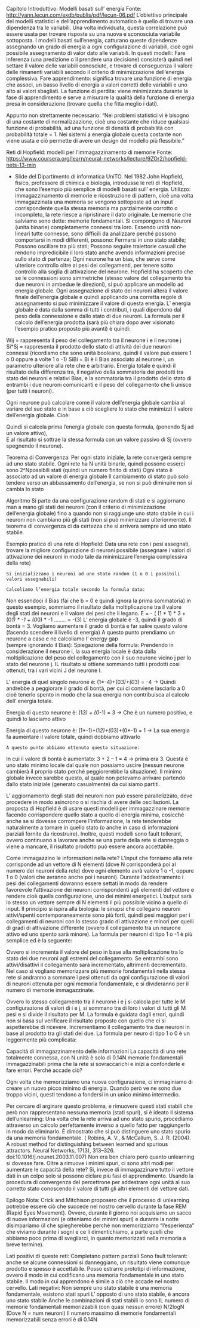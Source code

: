 Capitolo Introduttivo: Modelli basati sull’ energia
Fonte: http://yann.lecun.com/exdb/publis/pdf/lecun-06.pdf
L’obiettivo principale dei modelli statistici e dell’apprendimento automatico è quello di trovare una dipendenza tra le variabili. Una volta individuata, questa correlazione può essere usata per trovare risposte su una nuova e sconosciuta variabile sottoposta.
I modelli basati sull’energia, catturano queste dipendenze assegnando un grado di energia a ogni configurazione di variabili, cioè ogni possibile assegnamento di valor dato alle variabili. 
In questi modelli:
	Fare inferenza (una predizione o il prendere una decisione) consisterà quindi nel settare il valore delle variabili conosciute, e trovare di conseguenza il valore delle rimanenti variabili secondo il criterio di minimizzazione dell’energia complessiva. 
	Fare apprendimento: significa trovare una funzione di energia che associ, un basso livello di energia a valori corretti delle variabili e uno alto ai valori sbagliati. 
	La funzione di perdita: viene minimizzata durante la fase di apprendimento e serve a misurare la qualità della funzione di energia presa in considerazione (trovare quella che fitta meglio i dati).

Appunto non strettamente necessario:
“Nei problemi statistici vi è bisogno di una costante di normalizzazione, cioè una costante che riduce qualsiasi funzione di probabilità, ad una funzione di densità di probabilità con probabilità totale = 1. Nei sistemi a energia globale questa costante non viene usata e ciò permette di avere un design del modello più flessibile.”


Reti di Hopfield: modelli per l’immagazzinamento di memorie 
Fonte: https://www.coursera.org/learn/neural-networks/lecture/9ZOr2/hopfield-nets-13-min
+ Slide del Dipartimento di informatica UniTO.
Nel 1982 John Hopfield, fisico, professore di chimica e biologia, introdusse le reti di Hopfield, che sono l’esempio più semplice di modelli basati sull’ energia. 
Utilizzo: immagazzinamento di memorie e ricostruzione di pattern, cioè una volta immagazzinata una memoria se vengono sottoposte ad un input corrispondente quella stessa memoria ma parzialmente corrotto o incompleto, la rete riesce a ripristinare il dato originale. Le memorie che salviamo sono dette: memorie fondamentali. 
Si compongono di Neuroni (unita binarie) completamente connessi tra loro. Essendo unità non-lineari tutte connesse, sono difficili da analizzare perché possono comportarsi in modi differenti, possono:
	Fermarsi in uno stato stabile;
	Possono oscillare tra più stati;
	Possono seguire traiettorie casuali che rendono impredicibile il loro stato anche avendo informazioni precise sullo stato di partenza;
Ogni neurone ha un bias, che serve come ulteriore controllo oltre ai pesi dei collegamenti, per tenere sotto controllo alla soglia di attivazione del neurone.
Hopfield ha scoperto che se le connessioni sono simmetriche (stesso valore del collegamento tra due neuroni in ambedue le direzioni), si può applicare un modello ad energia globale.
Ogni assegnazione di stato dei neuroni altera il valore finale dell’energia globale e quindi applicando una corretta regole di assegnamento si può minimizzare il valore di questa energia.
L’ energia globale è data dalla somma di tutti i contributi, i quali dipendono dal peso della connessione e dallo stato di due neuroni.
La formula per il calcolo dell’energia prodotta (sarà più chiara dopo aver visionato l’esempio pratico proposto più avanti) è quindi:
 
Wij = rappresenta il peso del collegamento tra il neurone i e il neurone j
Si*Sj = rappresenta il prodotto dello stato di attività dei due neuroni connessi (ricordiamo che sono unità booleane, quindi il valore può essere 1 o 0 oppure a volte 1 o -1) 
SiBi = Bi è il Bias associato al neurone i, un parametro ulteriore alla rete che è arbitrario.
Energia totale è quindi il risultato della differenza tra, il negativo della sommatoria dei prodotti tra stato dei neuroni e relativi Bias, e la sommatoria tra il prodotto dello stato di entrambi i due neuroni comunicanti e il peso del collegamento che li unisce (per tutti i neuroni).

Ogni neurone può calcolare come il valore dell’energia globale cambia al variare del suo stato e in base a ciò scegliere lo stato che minimizzi il valore dell’energia globale.
Cioè:
 
Quindi si calcola prima l’energia globale con questa formula, (ponendo Sj ad un valore attivo),  
E al risultato si sottrae la stessa formula con un valore passivo di Sj (ovvero spegnendo il neurone). 



Teorema di Convergenza: 
Per ogni stato iniziale, la rete convergerà sempre ad uno stato stabile.
	Ogni rete ha N unità binarie, quindi possono esserci sono 2^Npossibili stati (quindi un numero finito di stati)
	Ogni stato è associato ad un valore di energia globale
	Il cambiamento di stato può solo tendere verso un abbassamento dell’energia, se non si può diminuire non si cambia lo stato

Algoritmo
Si parte da una configurazione random di stati e si aggiornano man a mano gli stati dei neuroni (con il criterio di minimizzazione dell’energia globale) fino a quando non si raggiunge uno stato stabile in cui i neuroni non cambiano più gli stati (non si può minimizzare ulteriormente). Il teorema di convergenza ci da certezza che si arriverà sempre ad uno stato stabile.

Esempio pratico di una rete di Hopfield:
	Data una rete con i pesi assegnati, trovare la migliore configurazione di neuroni possibile (assegnare i valori di attivazione dei neuroni in modo tale da minimizzare l’energia complessiva della rete)
 
	Si inizializzano i neuroni ad uno stato random (1 o 0 i possibili valori assegnabili)
 
	Calcoliamo l’energia totale secondo la formula data:
 
Non essendoci il Bias (fai che b = 0 e quindi ignora la prima sommatoria) in questo esempio, sommiamo il risultato della moltiplicazione tra il valore degli stati dei neuroni e il valore dei pesi che li legano.
E = - ( (1 * 1) * 3 + (0*1) * -1 + (0*0) * -1 …….. = -(3)
L’ energia globale è -3, quindi il grado di bontà = 3.
Vogliamo aumentare il grado di bontà e far salire questo valore (facendo scendere il livello di energia)
	A questo punto prendiamo un neurone a caso e ne calcoliamo l’ energy gap   
(sempre ignorando il Bias):
Spiegazione della formula:
Prendendo in considerazione il neurone i, la sua energia locale è data dalla moltiplicazione del peso del collegamento con il suo neurone vicino j per lo stato del neurone j.  IL risultato si ottiene sommando tutti i prodotti cosi ottenuti, tra i vari vicini J del neurone I.


 
L’ energia di quel singolo neurone è:
(1*-4)+(0*3)+(0*3) = -4 -> Quindi andrebbe a peggiorare il grado di bontà, per cui ci conviene lasciarlo a 0 cioè tenerlo spento in modo che la sua energia non contribuisca al calcolo dell’ energia totale. 

 
Energia di questo neurone è:
(1*3) + (0*-1) = 3 -> Che è un numero positivo, e quindi lo lasciamo attivo

 
Energia di questo neurone è:
(1*-1)+(1*2)+(0*3)+(0*-1) = 1 -> La sua energia fa aumentare il valore totale, quindi dobbiamo attivarlo

	A questo punto abbiamo ottenuto questa situazione:
 
In cui il valore di bontà è aumentato: 3 + 2 – 1 = 4 -> prima era 3.
Questa è uno stato minimo locale dal quale non possiamo uscire (nessun neurone cambierà il proprio stato perché peggiorerebbe la situazione).
Il minimo globale invece sarebbe questo, al quale non potevamo arrivare partendo dallo stato iniziale (generato casualmente) da cui siamo partiti. 
 

L’ aggiornamento degli stati dei neuroni non può essere parallelizzato, deve procedere in modo asincrono o si rischia di avere delle oscillazioni.
La proposta di Hopfield è di usare questi modelli per immagazzinare memorie facendo corrispondere quello stato a quello di energia minima, cosicché anche se si dovesse corrompere l’informazione, la rete tenderebbe naturalmente a tornare in quello stato (o anche in caso di informazioni parziali fornite da ricostruire). Inoltre, questi modelli sono fault tollerant, ovvero continuano a lavorare anche se una parte della rete si danneggia o viene a mancare, il risultato prodotto può essere ancora accettabile.

Come immagazzino le informazioni nella rete?
L’input che forniamo alla rete corrisponde ad un vettore di N elementi (dove N corrisponderà poi al numero dei neuroni della rete) dove ogni elemento avrà valore 1 o -1, oppure 1 o 0 (valori che avranno anche poi i neuroni). Durante l’addestramento i pesi dei collegamenti dovranno essere settati in modo da rendere favorevole l’attivazione dei neuroni corrispondenti agli elementi del vettore e rendere cioè quella configurazione, uno dei minimi energetici.
L’output sarà lo stesso un vettore sempre di N elementi il più possibile vicino a quello di input.
Il principio si ispira alla biologia: le sinapsi che collegano neuroni attivi/spenti contemporaneamente sono più forti, quindi pesi maggiori per i collegamenti di neuroni con lo stesso grado di attivazione e minori per quelli di gradi di attivazione differente (ovvero il collegamento tra un neurone attivo ed uno spento sarà minore).
La formula per neuroni di tipo 1 o -1 è più semplice ed è la seguente:
 
Ovvero si incrementa il valore del peso in base alla moltiplicazione tra lo stato dei due neuroni agli estremi del collegamento. Se entrambi sono attivi/disattivi il collegamento sarà incrementato, altrimenti decrementato.
Nel caso si vogliano memorizzare più memorie fondamentali nella stessa rete si andranno a sommare i pesi ottenuti da ogni configurazione di valori di neuroni ottenuta per ogni memoria fondamentale, e si divideranno per il numero di memorie immagazzinate.
 
Ovvero lo stesso collegamento tra il neurone i e j si calcola per tutte le M configurazione di valori di i e j, si sommano tra di loro i valori di tutti gli M pesi e si divide il risultato per M.
La formula è guidata dagli errori, quindi non si basa sul verificare il risultato proposto con quello che ci si aspetterebbe di ricevere. Incrementiamo il collegamento tra due neuroni in base al prodotto tra gli stati dei due.
La formula per neuro di tipo 1 o 0 è un leggermente più complicata:
 

Capacità di immagazzinamento delle informazioni
La capacità di una rete totalmente connessa, con N unità è solo di 0.14N memorie fondamentali immagazzinabili prima che la rete si sovraccarichi e inizi a confonderle e fare errori.
Perché accade ciò?

Ogni volta che memorizziamo una nuova configurazione, ci immaginiamo di creare un nuovo picco minimo di energia. Quando però ve ne sono due troppo vicini, questi tendono a fondersi in un unico minimo intermedio.
 
Per cercare di arginare questo problema, e rimuovere questi stati stabili che però non rappresentano nessuna memoria (stati spuri), si è ideato il sistema dell’unlearning:
Una volta che la rete arriva ad uno stato spurio, procediamo attraverso un calcolo perfettamente inverso a quello fatto per raggiungerlo in modo da eliminarlo. È dimostrato che si può distinguere uno stato spurio da una memoria fondamentale. ( Robins, A. V., & McCallum, S. J. R. (2004). A robust method for distinguishing between learned and spurious attractors. Neural Networks, 17(3), 313–326. doi:10.1016/j.neunet.2003.11.007)
Non era ben chiaro però quanto unlearning si dovesse fare.
Oltre a rimuove i minimi spuri, ci sono altri modi per aumentare le capacità della rete? 
Si, invece di immagazzinare tutto il vettore dati in un colpo solo si possono ciclare più fasi di apprendimento. Usando la procedura di convergenza del percettrone per addestrare ogni unità al suo corretto stato conoscendo il valore di tutti gli altri elementi del vettore dati.

Epilogo
Nota: Crick and Mitchison proposero che il processo di unlearning potrebbe essere ciò che succede nel nostro cervello durante la fase REM (Rapid Eyes Movement). Ovvero, durante il giorno noi acquisiamo un sacco di nuove informazioni (e otteniamo dei minimi spuri) e durante la notte disimpariamo (il che spiegherebbe perché non memorizziamo “l’esperienza” che viviamo durante i sogni e ce li dimentichiamo, a parte quelli che abbiamo poco prima di svegliarci, in quanto memorizzati nella memoria a breve termine).
  

Lati positivi di queste reti:
	Completano pattern parziali
	Sono fault tolerant: anche se alcune connessioni si danneggiano, un risultato viene comunque prodotto e spesso è accettabile.
	Posso estrarre prototipi di informazione, ovvero il modo in cui codificano una memoria fondamentale in uno stato stabile. 
	Il modo in cui apprendono è simile a ciò che accade nel nostro cervello.
Lati negativi:
	Non sempre uno stato stabile è una memoria fondamentale, esistono stati spuri
	L’ opposto di uno stato stabile, è ancora uno stato stabile
	Anche le combinazioni di stati stabili lo sono
	IL numero di memorie fondamentali memorizzabili (con quasi nessun errore)
N/2logN
(Dove N = num neuroni)
	Il numero massimo di memorie fondamentali memorizzabili senza errori è di 0.14N 






 






